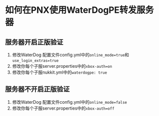 # 如何在PNX使用WaterDogPE转发服务器

## 服务器开启正版验证

1. 修改WaterDog 配置文件config.yml中的`online_mode=true`和`use_login_extras=true`
2. 修改你每个子服server.properties中的`xbox-auth=on`
3. 修改你每个子服nukkit.yml中的`waterdogpe: true`

## 服务器不开启正版验证

1. 修改WaterDog 配置文件config.yml中的`online_mode=false`
2. 修改你每个子服server.properties中的`xbox-auth=off`